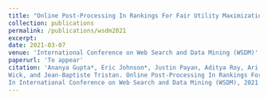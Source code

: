 ```yaml
---
title: "Online Post-Processing In Rankings For Fair Utility Maximization"
collection: publications
permalink: /publications/wsdm2021
excerpt: 
date: 2021-03-07
venue: 'International Conference on Web Search and Data Mining (WSDM)'
paperurl: 'To appear'
citation: 'Ananya Gupta*, Eric Johnson*, Justin Payan, Aditya Roy, Ari Kobren, Swetasudha Panda, Michael
Wick, and Jean-Baptiste Tristan. Online Post-Processing In Rankings For Fair Utility Maximization.
In International Conference on Web Search and Data Mining (WSDM), 2021.'
---
```

